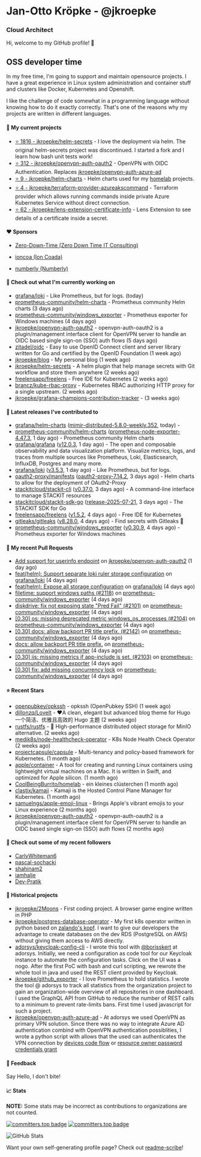 # Jan-Otto Kröpke - @jkroepke
### Cloud Architect 

Hi, welcome to my GitHub profile! 👋

## OSS developer time
In my free time, I'm going to support and maintain opensource projects. I have a great experience in Linux system administration and container stuff and clusters like Docker, Kubernetes and Openshift.

I like the challenge of code somewhat in a programming language without knowing how to do it exactly correctly. That's one of the reasons why my projects are written in different languages.

#### 🌱 My current projects
- [⭐️ 1816 - jkroepke/helm-secrets](https://github.com/jkroepke/helm-secrets) - I love the deployment via helm. The original helm-secrets project was discontinued. I started a fork and I learn how bash unit tests work!
- [⭐️ 312 - jkroepke/openvpn-auth-oauth2](https://github.com/jkroepke/openvpn-auth-oauth2) - OpenVPN with OIDC Authentication. Replaces  [jkroepke/openvpn-auth-azure-ad](https://github.com/jkroepke/openvpn-auth-azure-ad) 
- [⭐️ 9 - jkroepke/helm-charts](https://github.com/jkroepke/helm-charts) - Helm charts used for my [homelab](https://github.com/jkroepke/homelab) projects.
- [⭐️ 4 - jkroepke/terraform-provider-azureakscommand](https://github.com/jkroepke/terraform-provider-azureakscommand) - Terraform provider which allows running commands inside private Azure Kubernetes Service without direct connection.
- [⭐️ 62 - jkroepke/lens-extension-certificate-info](https://github.com/jkroepke/lens-extension-certificate-info) - Lens Extension to see details of a certificate inside a secret.

#### ❤️ Sponsors

- [Zero-Down-Time (Zero Down Time IT Consulting)](https://github.com/Zero-Down-Time)

- [ioncoa (Ion Coada)](https://github.com/ioncoa)

- [numberly (Numberly)](https://github.com/numberly)


#### 👷 Check out what I'm currently working on

- [grafana/loki](https://github.com/grafana/loki) - Like Prometheus, but for logs. (today)
- [prometheus-community/helm-charts](https://github.com/prometheus-community/helm-charts) - Prometheus community Helm charts (3 days ago)
- [prometheus-community/windows_exporter](https://github.com/prometheus-community/windows_exporter) - Prometheus exporter for Windows machines (4 days ago)
- [jkroepke/openvpn-auth-oauth2](https://github.com/jkroepke/openvpn-auth-oauth2) - openvpn-auth-oauth2 is a plugin/management interface client for OpenVPN server to handle an OIDC based single sign-on (SSO) auth flows (5 days ago)
- [zitadel/oidc](https://github.com/zitadel/oidc) - Easy to use OpenID Connect client and server library written for Go and certified by the OpenID Foundation (1 week ago)
- [jkroepke/blog](https://github.com/jkroepke/blog) - My personal blog (1 week ago)
- [jkroepke/helm-secrets](https://github.com/jkroepke/helm-secrets) - A helm plugin that help manage secrets with Git workflow and store them anywhere (2 weeks ago)
- [freelensapp/freelens](https://github.com/freelensapp/freelens) - Free IDE for Kubernetes (2 weeks ago)
- [brancz/kube-rbac-proxy](https://github.com/brancz/kube-rbac-proxy) - Kubernetes RBAC authorizing HTTP proxy for a single upstream. (2 weeks ago)
- [jkroepke/grafana-champions-contribution-tracker](https://github.com/jkroepke/grafana-champions-contribution-tracker) -  (3 weeks ago)

#### 🔭 Latest releases I've contributed to

- [grafana/helm-charts](https://github.com/grafana/helm-charts) ([mimir-distributed-5.8.0-weekly.352](https://github.com/grafana/helm-charts/releases/tag/mimir-distributed-5.8.0-weekly.352), today) - 
- [prometheus-community/helm-charts](https://github.com/prometheus-community/helm-charts) ([prometheus-node-exporter-4.47.3](https://github.com/prometheus-community/helm-charts/releases/tag/prometheus-node-exporter-4.47.3), 1 day ago) - Prometheus community Helm charts
- [grafana/grafana](https://github.com/grafana/grafana) ([v12.0.3](https://github.com/grafana/grafana/releases/tag/v12.0.3), 1 day ago) - The open and composable observability and data visualization platform. Visualize metrics, logs, and traces from multiple sources like Prometheus, Loki, Elasticsearch, InfluxDB, Postgres and many more. 
- [grafana/loki](https://github.com/grafana/loki) ([v3.5.3](https://github.com/grafana/loki/releases/tag/v3.5.3), 1 day ago) - Like Prometheus, but for logs.
- [oauth2-proxy/manifests](https://github.com/oauth2-proxy/manifests) ([oauth2-proxy-7.14.2](https://github.com/oauth2-proxy/manifests/releases/tag/oauth2-proxy-7.14.2), 3 days ago) - Helm charts to allow for the deployment of OAuth2-Proxy
- [stackitcloud/stackit-cli](https://github.com/stackitcloud/stackit-cli) ([v0.37.0](https://github.com/stackitcloud/stackit-cli/releases/tag/v0.37.0), 3 days ago) - A command-line interface to manage STACKIT resources
- [stackitcloud/stackit-sdk-go](https://github.com/stackitcloud/stackit-sdk-go) ([release-2025-07-21](https://github.com/stackitcloud/stackit-sdk-go/releases/tag/release-2025-07-21), 3 days ago) - The STACKIT SDK for Go
- [freelensapp/freelens](https://github.com/freelensapp/freelens) ([v1.5.2](https://github.com/freelensapp/freelens/releases/tag/v1.5.2), 4 days ago) - Free IDE for Kubernetes
- [gitleaks/gitleaks](https://github.com/gitleaks/gitleaks) ([v8.28.0](https://github.com/gitleaks/gitleaks/releases/tag/v8.28.0), 4 days ago) - Find secrets with Gitleaks 🔑
- [prometheus-community/windows_exporter](https://github.com/prometheus-community/windows_exporter) ([v0.30.9](https://github.com/prometheus-community/windows_exporter/releases/tag/v0.30.9), 4 days ago) - Prometheus exporter for Windows machines

#### 🔨 My recent Pull Requests

- [Add support for userinfo endpoint](https://github.com/jkroepke/openvpn-auth-oauth2/pull/560) on [jkroepke/openvpn-auth-oauth2](https://github.com/jkroepke/openvpn-auth-oauth2) (1 day ago)
- [feat(helm): Support separate loki ruler storage configuration](https://github.com/grafana/loki/pull/18510) on [grafana/loki](https://github.com/grafana/loki) (4 days ago)
- [feat(helm): Expose all storage configuration](https://github.com/grafana/loki/pull/18509) on [grafana/loki](https://github.com/grafana/loki) (4 days ago)
- [filetime: support windows paths (#2118)](https://github.com/prometheus-community/windows_exporter/pull/2146) on [prometheus-community/windows_exporter](https://github.com/prometheus-community/windows_exporter) (4 days ago)
- [diskdrive: fix not exposing state "Pred Fail" (#2101)](https://github.com/prometheus-community/windows_exporter/pull/2145) on [prometheus-community/windows_exporter](https://github.com/prometheus-community/windows_exporter) (4 days ago)
- [[0.30] os: missing deprecated metric windows_os_processes (#2104)](https://github.com/prometheus-community/windows_exporter/pull/2144) on [prometheus-community/windows_exporter](https://github.com/prometheus-community/windows_exporter) (4 days ago)
- [[0.30] docs: allow backport PR title prefix. (#2142)](https://github.com/prometheus-community/windows_exporter/pull/2143) on [prometheus-community/windows_exporter](https://github.com/prometheus-community/windows_exporter) (4 days ago)
- [docs: allow backport PR title prefix.](https://github.com/prometheus-community/windows_exporter/pull/2142) on [prometheus-community/windows_exporter](https://github.com/prometheus-community/windows_exporter) (4 days ago)
- [[0.30] iis: missing metrics if app-include is set. (#2103)](https://github.com/prometheus-community/windows_exporter/pull/2141) on [prometheus-community/windows_exporter](https://github.com/prometheus-community/windows_exporter) (4 days ago)
- [[0.30] fix: add missing concurrency lock](https://github.com/prometheus-community/windows_exporter/pull/2140) on [prometheus-community/windows_exporter](https://github.com/prometheus-community/windows_exporter) (4 days ago)

#### ⭐ Recent Stars

- [openpubkey/opkssh](https://github.com/openpubkey/opkssh) - opkssh (OpenPubkey SSH) (1 week ago)
- [dillonzq/LoveIt](https://github.com/dillonzq/LoveIt) - ❤️A clean, elegant but advanced blog theme for Hugo 一个简洁、优雅且高效的 Hugo 主题 (2 weeks ago)
- [rustfs/rustfs](https://github.com/rustfs/rustfs) - 🚀 High-performance distributed object storage for MinIO  alternative. (2 weeks ago)
- [medik8s/node-healthcheck-operator](https://github.com/medik8s/node-healthcheck-operator) - K8s Node Health Check Operator (2 weeks ago)
- [projectcapsule/capsule](https://github.com/projectcapsule/capsule) - Multi-tenancy and policy-based framework for Kubernetes. (1 month ago)
- [apple/container](https://github.com/apple/container) - A tool for creating and running Linux containers using lightweight virtual machines on a Mac. It is written in Swift, and optimized for Apple silicon.  (1 month ago)
- [CoolBeingBurrito/homelab](https://github.com/CoolBeingBurrito/homelab) - ein kleines clüsterchen (1 month ago)
- [clastix/kamaji](https://github.com/clastix/kamaji) - Kamaji is the Hosted Control Plane Manager for Kubernetes. (1 month ago)
- [samuelngs/apple-emoji-linux](https://github.com/samuelngs/apple-emoji-linux) - Brings Apple's vibrant emojis to your Linux experience (2 months ago)
- [jkroepke/openvpn-auth-oauth2](https://github.com/jkroepke/openvpn-auth-oauth2) - openvpn-auth-oauth2 is a plugin/management interface client for OpenVPN server to handle an OIDC based single sign-on (SSO) auth flows (2 months ago)

#### 👯 Check out some of my recent followers

- [CarlyWhiteman6](https://github.com/CarlyWhiteman6)
- [pascal-sochacki](https://github.com/pascal-sochacki)
- [shahinam2](https://github.com/shahinam2)
- [iamhalje](https://github.com/iamhalje)
- [Dev-Pratik](https://github.com/Dev-Pratik)

#### 📜 Historical projects
- [jkroepke/2Moons](https://github.com/jkroepke/2Moons) - First coding project. A browser game engine written in PHP
- [jkroepke/postgres-database-operator](https://github.com/jkroepke/postgres-database-operator) - My first k8s operator written in python based on [zalando's kopf](https://github.com/zalando-incubator/kopf). I want to give our developers the advantage to create databases on the dev RDS (PostgreSQL on AWS) without giving them access to AWS directly.
- [adorsys/keycloak-config-cli](https://github.com/adorsys/keycloak-config-cli) - I wrote this tool with [@borisskert](https://github.com/borisskert) at adorsys. Initially, we need a configuration as code tool for our Keycloak instance to automate the configuration tasks. Click on the UI was a nogo. After the first PoC with bash and curl scripting, we rewrote the whole tool in java and used the REST client provided by Keycloak.
- [jkroepke/github_exporter](https://github.com/jkroepke/github_exporter) - I love Prometheus to hold statistics. I wrote the tool @ adorsys to track all statistics from the organization project to gain an organization-wide overview of all repositories in one dashboard. I used the GraphQL API from GitHub to reduce the number of REST calls to a minimum to prevent rate-limits bans. First time I used javascript for such a project.
- [jkroepke/openvpn-auth-azure-ad](https://github.com/jkroepke/openvpn-auth-azure-ad) - At adorsys we used OpenVPN as primary VPN solution. Since there was no way to integrate Azure AD authentication combind with OpenVPN authentication possiblities, I wrote a python script with allows that the used can authenticates the VPN connection by [devices code flow](https://docs.microsoft.com/en-us/azure/active-directory/develop/v2-oauth2-device-code) or [resource owner password credentials grant](https://docs.microsoft.com/en-us/azure/active-directory/develop/v2-oauth-ropc)

#### 💬 Feedback

Say Hello, I don't bite!

#### 📈 Stats

**NOTE:** Some stats may be incorrect as contributions to organizations
are not counted.

[![committers.top badge](https://user-badge.committers.top/germany/jkroepke.svg)](https://user-badge.committers.top/germany/jkroepke)
[![committers.top badge](https://user-badge.committers.top/germany_public/jkroepke.svg)](https://user-badge.committers.top/germany_public/jkroepke)

![GitHub Stats](https://github-readme-stats.vercel.app/api?username=jkroepke&count_private=false&theme=tokyonight&show_icons=true)

Want your own self-generating profile page? Check out [readme-scribe](https://github.com/muesli/readme-scribe)!
